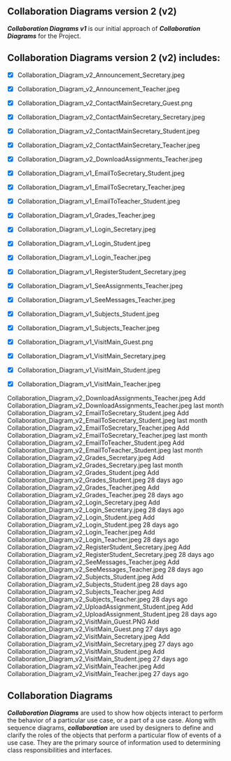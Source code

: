 ## Collaboration Diagrams version 2 (v2)
**_Collaboration Diagrams v1_** is our initial approach of **_Collaboration Diagrams_** for the Project.

## Collaboration Diagrams version 2 (v2) includes:
- [x] Collaboration_Diagram_v2_Announcement_Secretary.jpeg
- [x] Collaboration_Diagram_v2_Announcement_Teacher.jpeg
- [x] Collaboration_Diagram_v2_ContactMainSecretary_Guest.png
- [x] Collaboration_Diagram_v2_ContactMainSecretary_Secretary.jpeg
- [x] Collaboration_Diagram_v2_ContactMainSecretary_Student.jpeg
- [x] Collaboration_Diagram_v2_ContactMainSecretary_Teacher.jpeg
- [x] Collaboration_Diagram_v2_DownloadAssignments_Teacher.jpeg
- [x] Collaboration_Diagram_v1_EmailToSecretary_Student.jpeg
- [x] Collaboration_Diagram_v1_EmailToSecretary_Teacher.jpeg
- [x] Collaboration_Diagram_v1_EmailToTeacher_Student.jpeg
- [x] Collaboration_Diagram_v1_Grades_Teacher.jpeg
- [x] Collaboration_Diagram_v1_Login_Secretary.jpeg
- [x] Collaboration_Diagram_v1_Login_Student.jpeg
- [x] Collaboration_Diagram_v1_Login_Teacher.jpeg
- [x] Collaboration_Diagram_v1_RegisterStudent_Secretary.jpeg
- [x] Collaboration_Diagram_v1_SeeAssignments_Teacher.jpeg
- [x] Collaboration_Diagram_v1_SeeMessages_Teacher.jpeg
- [x] Collaboration_Diagram_v1_Subjects_Student.jpeg
- [x] Collaboration_Diagram_v1_Subjects_Teacher.jpeg
- [x] Collaboration_Diagram_v1_VisitMain_Guest.png
- [x] Collaboration_Diagram_v1_VisitMain_Secretary.jpeg
- [x] Collaboration_Diagram_v1_VisitMain_Student.jpeg
- [x] Collaboration_Diagram_v1_VisitMain_Teacher.jpeg



Collaboration_Diagram_v2_DownloadAssignments_Teacher.jpeg
Add Collaboration_Diagram_v2_DownloadAssignments_Teacher.jpeg
last month
Collaboration_Diagram_v2_EmailToSecretary_Student.jpeg
Add Collaboration_Diagram_v2_EmailToSecretary_Student.jpeg
last month
Collaboration_Diagram_v2_EmailToSecretary_Teacher.jpeg
Add Collaboration_Diagram_v2_EmailToSecretary_Teacher.jpeg
last month
Collaboration_Diagram_v2_EmailToTeacher_Student.jpeg
Add Collaboration_Diagram_v2_EmailToTeacher_Student.jpeg
last month
Collaboration_Diagram_v2_Grades_Secretary.jpeg
Add Collaboration_Diagram_v2_Grades_Secretary.jpeg
last month
Collaboration_Diagram_v2_Grades_Student.jpeg
Add Collaboration_Diagram_v2_Grades_Student.jpeg
28 days ago
Collaboration_Diagram_v2_Grades_Teacher.jpeg
Add Collaboration_Diagram_v2_Grades_Teacher.jpeg
28 days ago
Collaboration_Diagram_v2_Login_Secretary.jpeg
Add Collaboration_Diagram_v2_Login_Secretary.jpeg
28 days ago
Collaboration_Diagram_v2_Login_Student.jpeg
Add Collaboration_Diagram_v2_Login_Student.jpeg
28 days ago
Collaboration_Diagram_v2_Login_Teacher.jpeg
Add Collaboration_Diagram_v2_Login_Teacher.jpeg
28 days ago
Collaboration_Diagram_v2_RegisterStudent_Secretary.jpeg
Add Collaboration_Diagram_v2_RegisterStudent_Secretary.jpeg
28 days ago
Collaboration_Diagram_v2_SeeMessages_Teacher.jpeg
Add Collaboration_Diagram_v2_SeeMessages_Teacher.jpeg
28 days ago
Collaboration_Diagram_v2_Subjects_Student.jpeg
Add Collaboration_Diagram_v2_Subjects_Student.jpeg
28 days ago
Collaboration_Diagram_v2_Subjects_Teacher.jpeg
Add Collaboration_Diagram_v2_Subjects_Teacher.jpeg
28 days ago
Collaboration_Diagram_v2_UploadAssignment_Student.jpeg
Add Collaboration_Diagram_v2_UploadAssignment_Student.jpeg
28 days ago
Collaboration_Diagram_v2_VisitMain_Guest.PNG
Add Collaboration_Diagram_v2_VisitMain_Guest.png
27 days ago
Collaboration_Diagram_v2_VisitMain_Secretary.jpeg
Add Collaboration_Diagram_v2_VisitMain_Secretary.jpeg
27 days ago
Collaboration_Diagram_v2_VisitMain_Student.jpeg
Add Collaboration_Diagram_v2_VisitMain_Student.jpeg
27 days ago
Collaboration_Diagram_v2_VisitMain_Teacher.jpeg
Add Collaboration_Diagram_v2_VisitMain_Teacher.jpeg
27 days ago

## Collaboration Diagrams 
**_Collaboration Diagrams_** are used to show how objects interact to perform the behavior of a particular use case, or a part of a use case. Along with sequence diagrams, **_collaboration_** are used by designers to define and clarify the roles of the objects that perform a particular flow of events of a use case.  They are the primary source of information used to determining class responsibilities and interfaces.

